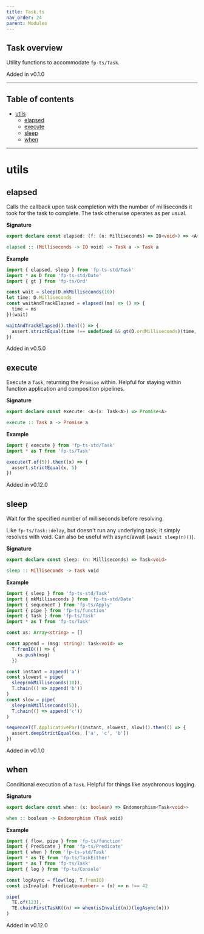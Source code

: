 ```yaml
---
title: Task.ts
nav_order: 24
parent: Modules
---
```


## Task overview

Utility functions to accommodate `fp-ts/Task`.

Added in v0.1.0

---

<h2 class="text-delta">Table of contents</h2>

- [utils](#utils)
  - [elapsed](#elapsed)
  - [execute](#execute)
  - [sleep](#sleep)
  - [when](#when)

---

# utils

## elapsed

Calls the callback upon task completion with the number of milliseconds it
took for the task to complete. The task otherwise operates as per usual.

**Signature**

```ts
export declare const elapsed: (f: (n: Milliseconds) => IO<void>) => <A>(x: Task<A>) => Task<A>
```

```hs
elapsed :: (Milliseconds -> IO void) -> Task a -> Task a
```

**Example**

```ts
import { elapsed, sleep } from 'fp-ts-std/Task'
import * as D from 'fp-ts-std/Date'
import { gt } from 'fp-ts/Ord'

const wait = sleep(D.mkMilliseconds(10))
let time: D.Milliseconds
const waitAndTrackElapsed = elapsed((ms) => () => {
  time = ms
})(wait)

waitAndTrackElapsed().then(() => {
  assert.strictEqual(time !== undefined && gt(D.ordMilliseconds)(time, D.mkMilliseconds(0)), true)
})
```

Added in v0.5.0

## execute

Execute a `Task`, returning the `Promise` within. Helpful for staying within
function application and composition pipelines.

**Signature**

```ts
export declare const execute: <A>(x: Task<A>) => Promise<A>
```

```hs
execute :: Task a -> Promise a
```

**Example**

```ts
import { execute } from 'fp-ts-std/Task'
import * as T from 'fp-ts/Task'

execute(T.of(5)).then((x) => {
  assert.strictEqual(x, 5)
})
```

Added in v0.12.0

## sleep

Wait for the specified number of milliseconds before resolving.

Like `fp-ts/Task::delay`, but doesn't run any underlying task; it simply
resolves with void. Can also be useful with async/await (`await sleep(n)()`).

**Signature**

```ts
export declare const sleep: (n: Milliseconds) => Task<void>
```

```hs
sleep :: Milliseconds -> Task void
```

**Example**

```ts
import { sleep } from 'fp-ts-std/Task'
import { mkMilliseconds } from 'fp-ts-std/Date'
import { sequenceT } from 'fp-ts/Apply'
import { pipe } from 'fp-ts/function'
import { Task } from 'fp-ts/Task'
import * as T from 'fp-ts/Task'

const xs: Array<string> = []

const append = (msg: string): Task<void> =>
  T.fromIO(() => {
    xs.push(msg)
  })

const instant = append('a')
const slowest = pipe(
  sleep(mkMilliseconds(10)),
  T.chain(() => append('b'))
)
const slow = pipe(
  sleep(mkMilliseconds(5)),
  T.chain(() => append('c'))
)

sequenceT(T.ApplicativePar)(instant, slowest, slow)().then(() => {
  assert.deepStrictEqual(xs, ['a', 'c', 'b'])
})
```

Added in v0.1.0

## when

Conditional execution of a `Task`. Helpful for things like asychronous
logging.

**Signature**

```ts
export declare const when: (x: boolean) => Endomorphism<Task<void>>
```

```hs
when :: boolean -> Endomorphism (Task void)
```

**Example**

```ts
import { flow, pipe } from 'fp-ts/function'
import { Predicate } from 'fp-ts/Predicate'
import { when } from 'fp-ts-std/Task'
import * as TE from 'fp-ts/TaskEither'
import * as T from 'fp-ts/Task'
import { log } from 'fp-ts/Console'

const logAsync = flow(log, T.fromIO)
const isInvalid: Predicate<number> = (n) => n !== 42

pipe(
  TE.of(123),
  TE.chainFirstTaskK((n) => when(isInvalid(n))(logAsync(n)))
)
```

Added in v0.12.0
